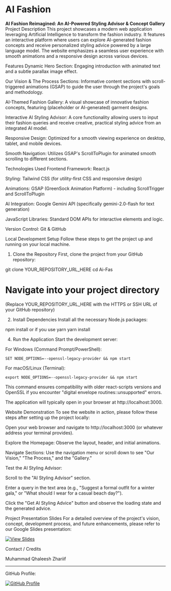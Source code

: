 # AI Fashion

**AI Fashion Reimagined: An AI-Powered Styling Advisor & Concept Gallery**
Project Description
This project showcases a modern web application leveraging Artificial Intelligence to transform the fashion industry. It features an interactive platform where users can explore AI-generated fashion concepts and receive personalized styling advice powered by a large language model. The website emphasizes a seamless user experience with smooth animations and a responsive design across various devices.

Features
Dynamic Hero Section: Engaging introduction with animated text and a subtle parallax image effect.

Our Vision & The Process Sections: Informative content sections with scroll-triggered animations (GSAP) to guide the user through the project's goals and methodology.

AI-Themed Fashion Gallery: A visual showcase of innovative fashion concepts, featuring (placeholder or AI-generated) garment designs.

Interactive AI Styling Advisor: A core functionality allowing users to input their fashion queries and receive creative, practical styling advice from an integrated AI model.

Responsive Design: Optimized for a smooth viewing experience on desktop, tablet, and mobile devices.

Smooth Navigation: Utilizes GSAP's ScrollToPlugin for animated smooth scrolling to different sections.

Technologies Used
Frontend Framework: React.js

Styling: Tailwind CSS (for utility-first CSS and responsive design)

Animations: GSAP (GreenSock Animation Platform) - including ScrollTrigger and ScrollToPlugin

AI Integration: Google Gemini API (specifically gemini-2.0-flash for text generation)

JavaScript Libraries: Standard DOM APIs for interactive elements and logic.

Version Control: Git & GitHub

Local Development Setup
Follow these steps to get the project up and running on your local machine.

1. Clone the Repository
First, clone the project from your GitHub repository:

git clone YOUR_REPOSITORY_URL_HERE
cd Ai-Fas
# Navigate into your project directory

(Replace YOUR_REPOSITORY_URL_HERE with the HTTPS or SSH URL of your GitHub repository)

2. Install Dependencies
Install all the necessary Node.js packages:

npm install
or if you use yarn
yarn install

4. Run the Application
Start the development server:

For Windows (Command Prompt/PowerShell):
```CMD
SET NODE_OPTIONS=--openssl-legacy-provider && npm start
```
For macOS/Linux (Terminal):
```Terminal
export NODE_OPTIONS=--openssl-legacy-provider && npm start
```
This command ensures compatibility with older react-scripts versions and OpenSSL if you encounter "digital envelope routines::unsupported" errors.

The application will typically open in your browser at http://localhost:3000.

Website Demonstration
To see the website in action, please follow these steps after setting up the project locally:

Open your web browser and navigate to http://localhost:3000 (or whatever address your terminal provides).

Explore the Homepage: Observe the layout, header, and initial animations.

Navigate Sections: Use the navigation menu or scroll down to see "Our Vision," "The Process," and the "Gallery."

Test the AI Styling Advisor:

Scroll to the "AI Styling Advisor" section.

Enter a query in the text area (e.g., "Suggest a formal outfit for a winter gala," or "What should I wear for a casual beach day?").

Click the "Get AI Styling Advice" button and observe the loading state and the generated advice.

Project Presentation Slides
For a detailed overview of the project's vision, concept, development process, and future enhancements, please refer to our Google Slides presentation:

[![View Slides](https://img.shields.io/badge/View-Google%20Slides-orange?logo=google-slides&style=for-the-badge)](https://docs.google.com/presentation/d/1Zxfgx-eH0hc3VDuKQEGiPuLPOjxgCm8MATXWXRdIdOk/edit?usp=sharing)

Contact / Credits

Muhammad Qhaleesh Zhariif 
_______________________________________________________________________________________________
GitHub Profile: 

[![GitHub Profile](https://img.shields.io/badge/GitHub-@mqz0211-181717?logo=github&style=for-the-badge)](https://github.com/mqz0211)
